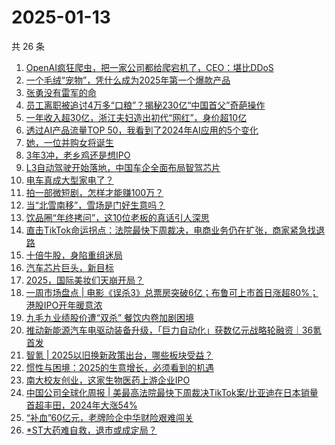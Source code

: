 # 2025-01-13

共 26 条

<!-- BEGIN 36KR -->
<!-- 最后更新时间 2025-01-13 04:08:17 +0800 -->
1. [OpenAI疯狂爬虫，把一家公司都给爬宕机了，CEO：堪比DDoS](https://36kr.com/p/3119225733861634)
1. [一个毛绒“宠物”，凭什么成为2025年第一个爆款产品](https://36kr.com/p/3119228880343302)
1. [张勇没有雷军的命](https://36kr.com/p/3119232209391620)
1. [员工离职被追讨4万多“口粮”？揭秘230亿“中国首父”奇葩操作](https://36kr.com/p/3119051696012804)
1. [一年收入超30亿，浙江夫妇造出初代“网红”，身价超10亿](https://36kr.com/p/3118347934994436)
1. [透过AI产品流量TOP 50，我看到了2024年AI应用的5个变化](https://36kr.com/p/3117976271289858)
1. [她，一位并购女将诞生](https://36kr.com/p/3118044790460678)
1. [3年3冲，老乡鸡还是想IPO](https://36kr.com/p/3118051009204224)
1. [L3自动驾驶开始落地，中国车企全面布局智驾芯片](https://36kr.com/p/3119279416446979)
1. [电车真成大型家电了？](https://36kr.com/p/3119036347306246)
1. [拍一部微短剧，怎样才能赚100万？](https://36kr.com/p/3119081864531976)
1. [当“北雪南移”，雪场是门好生意吗？](https://36kr.com/p/3118250523606788)
1. [饮品圈“年终拷问”，这10位老板的真话引人深思](https://36kr.com/p/3119078461509632)
1. [直击TikTok命运拐点：法院最快下周裁决，电商业务仍在扩张，商家紧急找退路](https://36kr.com/p/3118184009142280)
1. [十倍牛股，身陷重组迷局](https://36kr.com/p/3118136266674185)
1. [汽车芯片巨头，新目标](https://36kr.com/p/3117850675499010)
1. [2025，国际美妆们天崩开局？](https://36kr.com/p/3118269711552517)
1. [一周市场盘点 | 电影《误杀3》总票房突破6亿；布鲁可上市首日涨超80%；港股IPO开年暖意浓](https://36kr.com/p/3118279207899392)
1. [九毛九业绩股价遭“双杀”  餐饮内卷加剧困境](https://36kr.com/p/3117894213434883)
1. [推动新能源汽车电驱动装备升级，「巨力自动化」获数亿元战略轮融资｜36氪首发](https://36kr.com/p/3118354325573632)
1. [智氪 | 2025以旧换新政策出台，哪些板块受益？](https://36kr.com/p/3118417993175300)
1. [惯性与困境：2025的生意增长，必须看到的机遇](https://36kr.com/p/3119318149927176)
1. [南大校友创业，这家生物医药上游企业IPO](https://36kr.com/p/3118996843876358)
1. [中国公司全球化周报 | 美最高法院最快下周裁决TikTok案/比亚迪在日本销量首超丰田，2024年大涨54%](https://36kr.com/p/3117872267415809)
1. [“补血”60亿元，老牌险企中华财险艰难闯关](https://36kr.com/p/3118344685207297)
1. [*ST大药难自救，退市或成定局？](https://36kr.com/p/3119058834149376)
<!-- END 36KR -->